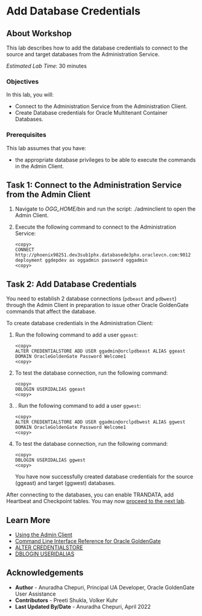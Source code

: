 # Add Database Credentials

## About Workshop
This lab describes how to add the database credentials to connect to the source and target databases from the Administration Service.

*Estimated Lab Time*: 30 minutes

### Objectives
In this lab, you will:
* Connect to the Administration Service from the Administration Client.
* Create Database credentials for Oracle Multitenant Container Databases.

### Prerequisites
This lab assumes that you have:
- the appropriate database privileges to be able to execute the commands in the Admin Client.

## Task 1: Connect to the Administration Service from the Admin Client

1. Navigate to *OGG_HOME/bin* and run the script: ./adminclient to open the Admin Client.

2. Execute the following command to connect to the Administration Service:

    ```
    <copy>
    CONNECT http://phoenix98251.dev3sub1phx.databasede3phx.oraclevcn.com:9012 deployment ggdepdev as oggadmin password oggadmin
    <copy>

    ```
## Task 2: Add Database Credentials

You need to establish 2 database connections (`pdbeast` and `pdbwest`) through the Admin Client in preparation to issue other Oracle GoldenGate commands that affect the database.

To create database credentials in the Administration Client:

1. Run the following command to add a user `ggeast`:

    ```
    <copy>
    ALTER CREDENTIALSTORE ADD USER ggadmin@orclpdbeast ALIAS ggeast  DOMAIN OracleGoldenGate Password Welcome1
    <copy>

    ```
2.  To test the database connection, run the following command:

    ```
    <copy>
    DBLOGIN USERIDALIAS ggeast
    <copy>

    ```
3. . Run the following command to add a user `ggwest`:

    ```
    <copy>
    ALTER CREDENTIALSTORE ADD USER ggadmin@orclpdbwest ALIAS ggwest  DOMAIN OracleGoldenGate Password Welcome1
    <copy>

    ```
4.  To test the database connection, run the following command:

    ```
    <copy>
    DBLOGIN USERIDALIAS ggwest
    <copy>

    ```
    You have now successfully created database credentials for the source (ggeast) and target (ggwest) databases.

  After connecting to the databases, you can enable TRANDATA, add Heartbeat and Checkpoint tables.
  You may now [proceed to the next lab](#next).

## Learn More
* [Using the Admin Client](https://docs.oracle.com/en/middleware/goldengate/core/21.1/admin/getting-started-oracle-goldengate-process-interfaces.html#GUID-84B33389-0594-4449-BF1A-A496FB1EDB29)
* [Command Line Interface Reference for Oracle GoldenGate](https://docs.oracle.com/en/middleware/goldengate/core/21.3/gclir/command-line-interfaces.html#GUID-C0F6B123-14C0-466F-AE43-CAFB99B08C3D)
* [ALTER CREDENTIALSTORE](https://docs.oracle.com/en/middleware/goldengate/core/21.3/gclir/alter-credentialstore.html#GUID-50893039-3C29-4C66-87E4-F63EAB05C811)
* [DBLOGIN USERIDALIAS](https://docs.oracle.com/en/middleware/goldengate/core/21.3/gclir/dblogin-useridalias.html#GUID-897F212D-7F83-4610-BCE8-E1D61744D9AA)

## Acknowledgements
* **Author** - Anuradha Chepuri, Principal UA Developer, Oracle GoldenGate User Assistance
* **Contributors** -  Preeti Shukla, Volker Kuhr
* **Last Updated By/Date** - Anuradha Chepuri, April 2022
